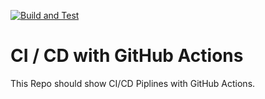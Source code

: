 [![Build and Test](https://github.com/VIA-BFW/CICITest/actions/workflows/main.yml/badge.svg)](https://github.com/VIA-BFW/CICITest/actions/workflows/main.yml)
# CI / CD with GitHub Actions
This Repo should show CI/CD Piplines with GitHub Actions.